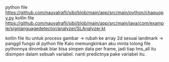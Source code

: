 python file https://github.com/nauvalrafli/sibi/blob/main/app/src/main/python/chaquopy.py
kotlin file https://github.com/nauvalrafli/sibi/blob/main/app/src/main/java/com/example/signlanguagedetector/analyzer/SLAnalyzer.kt

kotlin file itu untuk process gambar -> rubah ke array 2d sesuai landmark -> panggil fungsi di python file
Kalo memungkinkan aku minta tolong file pythonnya dirombak biar bisa simpen data per frame, jadi tiap lms_all itu disimpen dalam sebuah variabel. nanti predictnya pake variabel itu.
